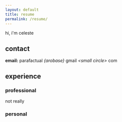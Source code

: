 ```yaml
---
layout: default
title: resume
permalink: /resume/
---
```


hi, i'm celeste

## contact

**email:** parafactual _{arobase}_ gmail _\<small circle\>_ com

## experience

### professional

not really

### personal
